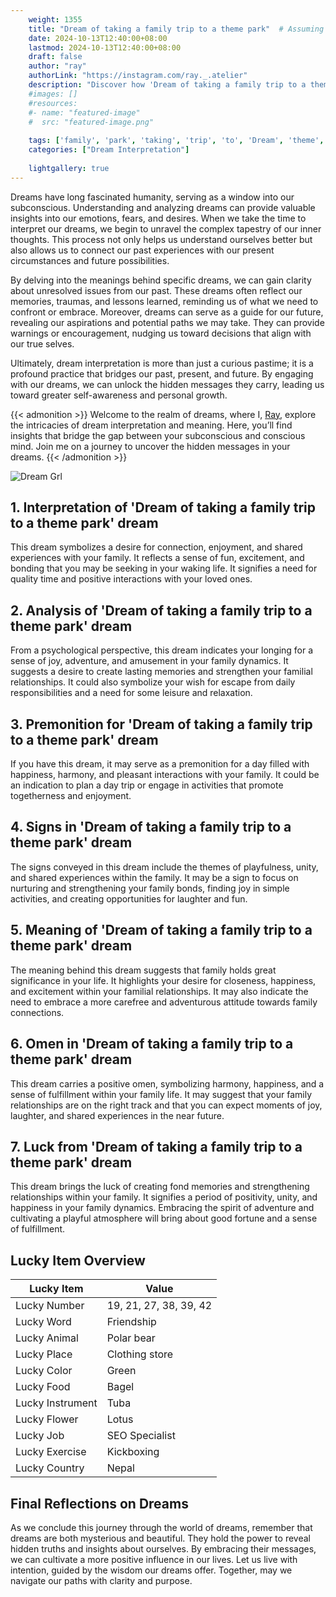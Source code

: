 ```yaml
---
    weight: 1355
    title: "Dream of taking a family trip to a theme park"  # Assuming 'title' column exists
    date: 2024-10-13T12:40:00+08:00
    lastmod: 2024-10-13T12:40:00+08:00
    draft: false
    author: "ray"
    authorLink: "https://instagram.com/ray._.atelier"
    description: "Discover how 'Dream of taking a family trip to a theme park' can interpret your future and uncover its significant meanings in your life."
    #images: []
    #resources:
    #- name: "featured-image"
    #  src: "featured-image.png"
    
    tags: ['family', 'park', 'taking', 'trip', 'to', 'Dream', 'theme', 'a', 'of']
    categories: ["Dream Interpretation"]
    
    lightgallery: true
---
```

    
Dreams have long fascinated humanity, serving as a window into our subconscious. Understanding and analyzing dreams can provide valuable insights into our emotions, fears, and desires. When we take the time to interpret our dreams, we begin to unravel the complex tapestry of our inner thoughts. This process not only helps us understand ourselves better but also allows us to connect our past experiences with our present circumstances and future possibilities.

By delving into the meanings behind specific dreams, we can gain clarity about unresolved issues from our past. These dreams often reflect our memories, traumas, and lessons learned, reminding us of what we need to confront or embrace. Moreover, dreams can serve as a guide for our future, revealing our aspirations and potential paths we may take. They can provide warnings or encouragement, nudging us toward decisions that align with our true selves.

Ultimately, dream interpretation is more than just a curious pastime; it is a profound practice that bridges our past, present, and future. By engaging with our dreams, we can unlock the hidden messages they carry, leading us toward greater self-awareness and personal growth.

{{< admonition >}}
Welcome to the realm of dreams, where I, [Ray](https://instagram.com/ray._.atelier), explore the intricacies of dream interpretation and meaning. Here, you’ll find insights that bridge the gap between your subconscious and conscious mind. Join me on a journey to uncover the hidden messages in your dreams.
{{< /admonition >}}

![Dream Grl](https://cdn.pixabay.com/photo/2017/11/02/03/35/gothic-2910057_1280.jpg "Dream Grl")

## 1. Interpretation of 'Dream of taking a family trip to a theme park' dream
 This dream symbolizes a desire for connection, enjoyment, and shared experiences with your family. It reflects a sense of fun, excitement, and bonding that you may be seeking in your waking life. It signifies a need for quality time and positive interactions with your loved ones.

## 2. Analysis of 'Dream of taking a family trip to a theme park' dream
 From a psychological perspective, this dream indicates your longing for a sense of joy, adventure, and amusement in your family dynamics. It suggests a desire to create lasting memories and strengthen your familial relationships. It could also symbolize your wish for escape from daily responsibilities and a need for some leisure and relaxation.

## 3. Premonition for 'Dream of taking a family trip to a theme park' dream
 If you have this dream, it may serve as a premonition for a day filled with happiness, harmony, and pleasant interactions with your family. It could be an indication to plan a day trip or engage in activities that promote togetherness and enjoyment.

## 4. Signs in 'Dream of taking a family trip to a theme park' dream
 The signs conveyed in this dream include the themes of playfulness, unity, and shared experiences within the family. It may be a sign to focus on nurturing and strengthening your family bonds, finding joy in simple activities, and creating opportunities for laughter and fun.

## 5. Meaning of 'Dream of taking a family trip to a theme park' dream
 The meaning behind this dream suggests that family holds great significance in your life. It highlights your desire for closeness, happiness, and excitement within your familial relationships. It may also indicate the need to embrace a more carefree and adventurous attitude towards family connections.

## 6. Omen in 'Dream of taking a family trip to a theme park' dream
 This dream carries a positive omen, symbolizing harmony, happiness, and a sense of fulfillment within your family life. It may suggest that your family relationships are on the right track and that you can expect moments of joy, laughter, and shared experiences in the near future.

## 7. Luck from 'Dream of taking a family trip to a theme park' dream
 This dream brings the luck of creating fond memories and strengthening relationships within your family. It signifies a period of positivity, unity, and happiness in your family dynamics. Embracing the spirit of adventure and cultivating a playful atmosphere will bring about good fortune and a sense of fulfillment.

## Lucky Item Overview
| Lucky Item          | Value              |
|---------------|--------------------|
| Lucky Number        | 19, 21, 27, 38, 39, 42  |
| Lucky Word          | Friendship |
| Lucky Animal        | Polar bear |
| Lucky Place         | Clothing store     |
| Lucky Color         | Green     |
| Lucky Food          | Bagel      |
| Lucky Instrument    | Tuba |
| Lucky Flower        | Lotus    |
| Lucky Job           | SEO Specialist       |
| Lucky Exercise      | Kickboxing  |
| Lucky Country       | Nepal    |


##  Final Reflections on Dreams

As we conclude this journey through the world of dreams, remember that dreams are both mysterious and beautiful. They hold the power to reveal hidden truths and insights about ourselves. By embracing their messages, we can cultivate a more positive influence in our lives. Let us live with intention, guided by the wisdom our dreams offer. Together, may we navigate our paths with clarity and purpose.
